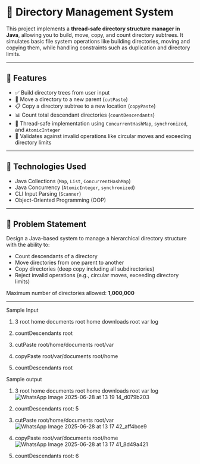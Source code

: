 # 📁 Directory Management System

This project implements a **thread-safe directory structure manager in Java**, allowing you to build, move, copy, and count directory subtrees. It simulates basic file system operations like building directories, moving and copying them, while handling constraints such as duplication and directory limits.

---

## 🚀 Features

- ✅ Build directory trees from user input
- 🔁 Move a directory to a new parent (`cutPaste`)
- 📋 Copy a directory subtree to a new location (`copyPaste`)
- 📊 Count total descendant directories (`countDescendants`)
- 🔐 Thread-safe implementation using `ConcurrentHashMap`, `synchronized`, and `AtomicInteger`
- 🚫 Validates against invalid operations like circular moves and exceeding directory limits

---

## 🧱 Technologies Used

- Java Collections (`Map`, `List`, `ConcurrentHashMap`)
- Java Concurrency (`AtomicInteger`, `synchronized`)
- CLI Input Parsing (`Scanner`)
- Object-Oriented Programming (OOP)

---

## 📌 Problem Statement

Design a Java-based system to manage a hierarchical directory structure with the ability to:
- Count descendants of a directory
- Move directories from one parent to another
- Copy directories (deep copy including all subdirectories)
- Reject invalid operations (e.g., circular moves, exceeding directory limits)

Maximum number of directories allowed: **1,000,000**

---
Sample Input
1) 3
   root home documents
   root home downloads
   root var log
   
3) countDescendants root
4) cutPaste root/home/documents   root/var
5) copyPaste root/var/documents   root/home
6) countDescendants root

Sample output

1)  3
    root home documents
    root home downloads
    root var log ![WhatsApp Image 2025-06-28 at 13 19 14_d079b203](https://github.com/user-attachments/assets/3b8adf70-ad3a-40fb-9af0-67ea7e289a2a)

2)  countDescendants root: 5
3)  cutPaste root/home/documents   root/var ![WhatsApp Image 2025-06-28 at 13 17 42_aff4bce9](https://github.com/user-attachments/assets/d96af4ea-15fd-4b5a-ab1c-8f921923e76f)

4)  copyPaste root/var/documents   root/home ![WhatsApp Image 2025-06-28 at 13 17 41_8d49a421](https://github.com/user-attachments/assets/cd0404f3-9677-4d16-bbef-6035abd47459)

5)  countDescendants root: 6

